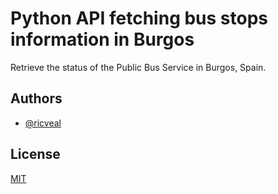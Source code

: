 # Python API fetching bus stops information in Burgos

Retrieve the status of the Public Bus Service in Burgos, Spain.

## Authors

- [@ricveal](https://www.github.com/ricveal)

## License

[MIT](https://choosealicense.com/licenses/mit/)
